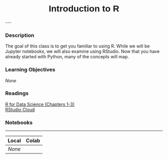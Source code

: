 <h1  style="font-family:  Verdana,  Geneva,  sans-serif;  text-align:center">Introduction  to  R</h1> 
--- 
 
###  Description 
The  goal  of  this  class  is  to  get  you  familiar  to  using  R.  While  we  will  be  Jupyter  notebooks,  we  will  also  examine  using  RStudio.  Now  that  you  have  already  started  with  Python,  many  of  the  concepts  will  map. 
 
###  Learning  Objectives 
*None* 
 
###  Readings 
[R  for  Data  Science  (Chapters  1-3)](https://r4ds.had.co.nz)<br>[RStudio  Cloud](https://rstudio.cloud) 
 
###  Notebooks 
--- 
 
|    Local    |    Colab  | 
|    :---:    |    :-----    | 
|*None*||
